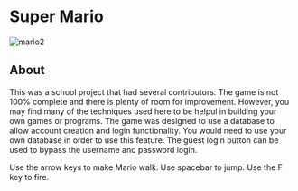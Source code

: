 # Super Mario  
![mario2](https://user-images.githubusercontent.com/22214754/115498599-bab5da80-a222-11eb-8cbf-8ca192d3faeb.gif)
  
## About
This was a school project that had several contributors. The game is not 100% complete and there is plenty of room for improvement. However, you may find many of the techniques used here to be helpul in building your own games or programs. The game was designed to use a database to allow account creation and login functionality. You would need to use your own database in order to use this feature. The guest login button can be used to bypass the username and password login. 

Use the arrow keys to make Mario walk. Use spacebar to jump. Use the F key to fire.
